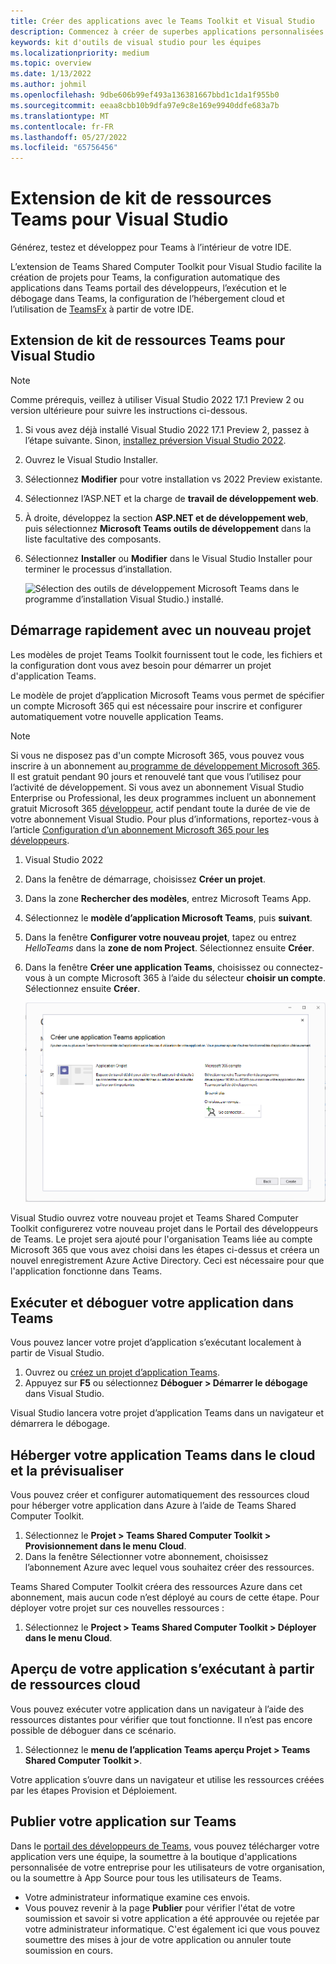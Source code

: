 ```yaml
---
title: Créer des applications avec le Teams Toolkit et Visual Studio
description: Commencez à créer de superbes applications personnalisées directement dans Visual Studio avec le Microsoft Teams Toolkit. Apprenez à configurer votre application dans Visual Studio, à la valider et à la publier à partir de Visual Studio et du Developer Portal.
keywords: kit d'outils de visual studio pour les équipes
ms.localizationpriority: medium
ms.topic: overview
ms.date: 1/13/2022
ms.author: johmil
ms.openlocfilehash: 9dbe606b99ef493a136381667bbd1c1da1f955b0
ms.sourcegitcommit: eeaa8cbb10b9dfa97e9c8e169e9940ddfe683a7b
ms.translationtype: MT
ms.contentlocale: fr-FR
ms.lasthandoff: 05/27/2022
ms.locfileid: "65756456"
---
```

# <a name="teams-toolkit-for-visual-studio"></a>Extension de kit de ressources Teams pour Visual Studio

Générez, testez et développez pour Teams à l’intérieur de votre IDE.

L’extension de Teams Shared Computer Toolkit pour Visual Studio facilite la création de projets pour Teams, la configuration automatique des applications dans Teams portail des développeurs, l’exécution et le débogage dans Teams, la configuration de l’hébergement cloud et l’utilisation de [TeamsFx](https://github.com/OfficeDev/teamsfx) à partir de votre IDE.

## <a name="install-teams-toolkit-for-visual-studio"></a>Extension de kit de ressources Teams pour Visual Studio

>[!NOTE]
> Comme prérequis, veillez à utiliser Visual Studio 2022 17.1 Preview 2 ou version ultérieure pour suivre les instructions ci-dessous.

1. Si vous avez déjà installé Visual Studio 2022 17.1 Preview 2, passez à l’étape suivante. Sinon, [installez préversion Visual Studio 2022](https://visualstudio.microsoft.com/vs/preview/).
2. Ouvrez le Visual Studio Installer.
3. Sélectionnez **Modifier** pour votre installation vs 2022 Preview existante.
4. Sélectionnez l’ASP.NET et la charge de **travail de développement web**.
5. À droite, développez la section **ASP.NET et de développement web**, puis sélectionnez **Microsoft Teams outils de développement** dans la liste facultative des composants.
6. Sélectionnez **Installer** ou **Modifier** dans le Visual Studio Installer pour terminer le processus d’installation.

   ![Sélection des outils de développement Microsoft Teams dans le programme d’installation Visual Studio.) installé.](images/teams-development-tools-vs-installer.png)

## <a name="get-started-quickly-with-a-new-project"></a>Démarrage rapidement avec un nouveau projet

Les modèles de projet Teams Toolkit fournissent tout le code, les fichiers et la configuration dont vous avez besoin pour démarrer un projet d'application Teams.

Le modèle de projet d’application Microsoft Teams vous permet de spécifier un compte Microsoft 365 qui est nécessaire pour inscrire et configurer automatiquement votre nouvelle application Teams.

> [!NOTE]
> Si vous ne disposez pas d'un compte Microsoft 365, vous pouvez vous inscrire à un abonnement au[ programme de développement Microsoft 365](https://developer.microsoft.com/microsoft-365/dev-program). Il est gratuit pendant 90 jours et renouvelé tant que vous l’utilisez pour l’activité de développement. Si vous avez un abonnement Visual Studio Enterprise ou Professional, les deux programmes incluent un abonnement gratuit Microsoft 365 [développeur](https://aka.ms/MyVisualStudioBenefits), actif pendant toute la durée de vie de votre abonnement Visual Studio. Pour plus d’informations, reportez-vous à l’article [Configuration d’un abonnement Microsoft 365 pour les développeurs](/office/developer-program/office-365-developer-program-get-started).

1. Visual Studio 2022
1. Dans la fenêtre de démarrage, choisissez **Créer un projet**.
1. Dans la zone **Rechercher des modèles**, entrez Microsoft Teams App.
1. Sélectionnez le **modèle d’application Microsoft Teams**, puis **suivant**.
1. Dans la fenêtre **Configurer votre nouveau projet**, tapez ou entrez _HelloTeams_ dans la **zone de nom Project**. Sélectionnez ensuite **Créer**.
1. Dans la fenêtre **Créer une application Teams**, choisissez ou connectez-vous à un compte Microsoft 365 à l’aide du sélecteur **choisir un compte**. Sélectionnez ensuite **Créer**.

   ![Création d’un projet d’application Microsoft Teams dans Visual Studio](images/teams-toolkit-vs-new-project.png)

Visual Studio ouvrez votre nouveau projet et Teams Shared Computer Toolkit configurerez votre nouveau projet dans le Portail des développeurs de Teams. Le projet sera ajouté pour l'organisation Teams liée au compte Microsoft 365 que vous avez choisi dans les étapes ci-dessus et créera un nouvel enregistrement Azure Active Directory. Ceci est nécessaire pour que l'application fonctionne dans Teams.

## <a name="run-and-debug-your-app-in-teams"></a>Exécuter et déboguer votre application dans Teams

Vous pouvez lancer votre projet d’application s’exécutant localement à partir de Visual Studio.

1. Ouvrez ou [créez un projet d’application Teams](#get-started-quickly-with-a-new-project).
2. Appuyez sur **F5** ou sélectionnez **Déboguer > Démarrer le débogage** dans Visual Studio.

Visual Studio lancera votre projet d’application Teams dans un navigateur et démarrera le débogage.

## <a name="host-your-teams-app-in-the-cloud-and-preview-it"></a>Héberger votre application Teams dans le cloud et la prévisualiser

Vous pouvez créer et configurer automatiquement des ressources cloud pour héberger votre application dans Azure à l’aide de Teams Shared Computer Toolkit.

1. Sélectionnez le **Projet > Teams Shared Computer Toolkit > Provisionnement dans le menu Cloud**.
2. Dans la fenêtre Sélectionner votre abonnement, choisissez l’abonnement Azure avec lequel vous souhaitez créer des ressources.

Teams Shared Computer Toolkit créera des ressources Azure dans cet abonnement, mais aucun code n’est déployé au cours de cette étape. Pour déployer votre projet sur ces nouvelles ressources :

1. Sélectionnez le **Project > Teams Shared Computer Toolkit > Déployer dans le menu Cloud**.

## <a name="preview-your-app-running-from-cloud-resources"></a>Aperçu de votre application s’exécutant à partir de ressources cloud

Vous pouvez exécuter votre application dans un navigateur à l’aide des ressources distantes pour vérifier que tout fonctionne. Il n’est pas encore possible de déboguer dans ce scénario.

1. Sélectionnez le **menu de l’application Teams aperçu Projet > Teams Shared Computer Toolkit >**.

Votre application s’ouvre dans un navigateur et utilise les ressources créées par les étapes Provision et Déploiement.

## <a name="publish-your-app-to-teams"></a>Publier votre application sur Teams

Dans le [portail des développeurs de Teams](https://dev.teams.microsoft.com/home), vous pouvez télécharger votre application vers une équipe, la soumettre à la boutique d'applications personnalisée de votre entreprise pour les utilisateurs de votre organisation, ou la soumettre à App Source pour tous les utilisateurs de Teams.

- Votre administrateur informatique examine ces envois.
- Vous pouvez revenir à la page **Publier** pour vérifier l'état de votre soumission et savoir si votre application a été approuvée ou rejetée par votre administrateur informatique. C'est également ici que vous pouvez soumettre des mises à jour de votre application ou annuler toute soumission en cours.

